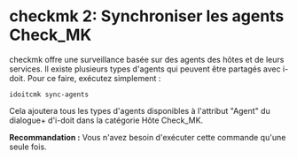 # checkmk 2: Synchroniser les agents Check_MK

checkmk offre une surveillance basée sur des agents des hôtes et de leurs services. Il existe plusieurs types d'agents qui peuvent être partagés avec i-doit. Pour ce faire, exécutez simplement :

    idoitcmk sync-agents

Cela ajoutera tous les types d'agents disponibles à l'attribut "Agent" du dialogue+ d'i-doit dans la catégorie Hôte Check_MK.

**Recommandation :** Vous n'avez besoin d'exécuter cette commande qu'une seule fois. 

